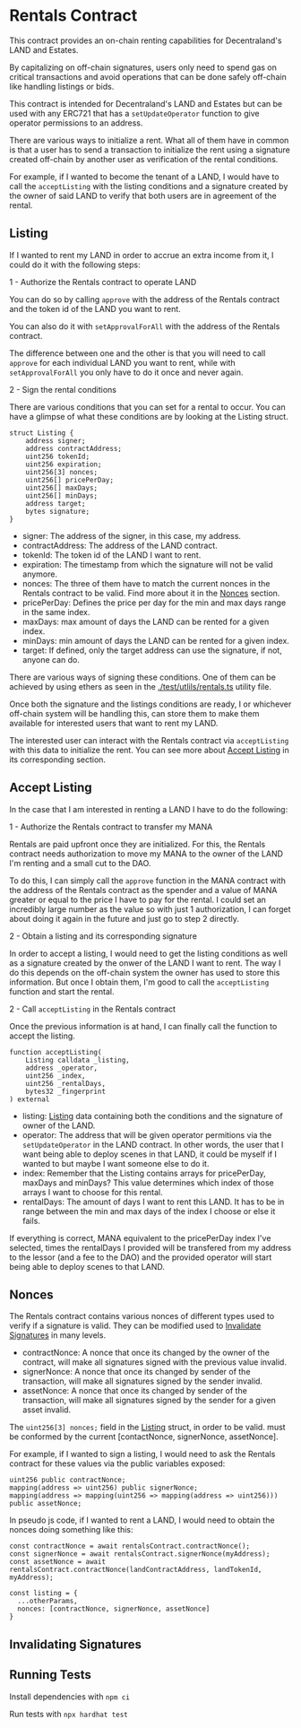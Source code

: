 # Rentals Contract

This contract provides an on-chain renting capabilities for Decentraland's LAND and Estates.

By capitalizing on off-chain signatures, users only need to spend gas on critical transactions and avoid operations that can be done safely off-chain like handling listings or bids.

This contract is intended for Decentraland's LAND and Estates but can be used with any ERC721 that has a `setUpdateOperator` function to give operator permissions to an address.

There are various ways to initialize a rent. What all of them have in common is that a user has to send a transaction to initialize the rent using a signature created off-chain by another user as verification of the rental conditions.

For example, if I wanted to become the tenant of a LAND, I would have to call the `acceptListing` with the listing conditions and a signature created by the owner of said LAND to verify that both users are in agreement of the rental.

## Listing

If I wanted to rent my LAND in order to accrue an extra income from it, I could do it with the following steps:

1 - Authorize the Rentals contract to operate LAND

You can do so by calling `approve` with the address of the Rentals contract and the token id of the LAND you want to rent.

You can also do it with `setApprovalForAll` with the address of the Rentals contract.

The difference between one and the other is that you will need to call `approve` for each individual LAND you want to rent, while with `setApprovalForAll` you only have to do it once and never again.

2 - Sign the rental conditions

There are various conditions that you can set for a rental to occur. You can have a glimpse of what these conditions are by looking at the Listing struct.

<a id="listing-struct"></a>
```
struct Listing {
    address signer;
    address contractAddress;
    uint256 tokenId;
    uint256 expiration;
    uint256[3] nonces;
    uint256[] pricePerDay;
    uint256[] maxDays;
    uint256[] minDays;
    address target;
    bytes signature;
}
```

- signer: The address of the signer, in this case, my address.
- contractAddress: The address of the LAND contract.
- tokenId: The token id of the LAND I want to rent.
- expiration: The timestamp from which the signature will not be valid anymore.
- nonces: The three of them have to match the current nonces in the Rentals contract to be valid. Find more about it in the [Nonces](#nonces) section.
- pricePerDay: Defines the price per day for the min and max days range in the same index.
- maxDays: max amount of days the LAND can be rented for a given index.
- minDays: min amount of days the LAND can be rented for a given index.
- target: If defined, only the target address can use the signature, if not, anyone can do.

There are various ways of signing these conditions. One of them can be achieved by using ethers as seen in the [./test/utlils/rentals.ts](https://github.com/decentraland/rentals-contract/blob/main/test/utils/rentals.ts#L26) utility file.

Once both the signature and the listings conditions are ready, I or whichever off-chain system will be handling this, can store them to make them 
available for interested users that want to rent my LAND.

The interested user can interact with the Rentals contract via `acceptListing` with this data to initialize the rent. You can see more about [Accept Listing](#accept-listing) in its corresponding section.

## Accept Listing

In the case that I am interested in renting a LAND I have to do the following:

1 - Authorize the Rentals contract to transfer my MANA

Rentals are paid upfront once they are initialized. For this, the Rentals contract needs authorization to move my MANA to the owner of the LAND I'm renting and a small cut to the DAO.

To do this, I can simply call the `approve` function in the MANA contract with the address of the Rentals contract as the spender and a value of MANA greater or equal to the price I have to pay for the rental. I could set an incredibly large number as the value so with just 1 authorization, I can forget about doing it again in the future and just go to step 2 directly.

2 - Obtain a listing and its corresponding signature

In order to accept a listing, I would need to get the listing conditions as well as a signature created by the onwer of the LAND I want to rent. The way I do this depends on the off-chain system the owner has used to store this information. But once I obtain them, I'm good to call the `acceptListing` function and start the rental.

2 - Call `acceptListing` in the Rentals contract

Once the previous information is at hand, I can finally call the function to accept the listing.

```
function acceptListing(
    Listing calldata _listing,
    address _operator,
    uint256 _index,
    uint256 _rentalDays,
    bytes32 _fingerprint
) external
```

- listing: [Listing](#listing-struct) data containing both the conditions and the signature of owner of the LAND.
- operator: The address that will be given operator permitions via the `setUpdateOperator` in the LAND contract. In other words, the user that I want being able to deploy scenes in that LAND, it could be myself if I wanted to but maybe I want someone else to do it.
- index: Remember that the Listing contains arrays for pricePerDay, maxDays and minDays? This value determines which index of those arrays I want to choose for this rental.
- rentalDays: The amount of days I want to rent this LAND. It has to be in range between the min and max days of the index I choose or else it fails.

If everything is correct, MANA equivalent to the pricePerDay index I've selected, times the rentalDays I provided will be transfered from my address to the lessor (and a fee to the DAO) and the provided operator will start being able to deploy scenes to that LAND.

## Nonces

The Rentals contract contains various nonces of different types used to verify if a signature is valid. They can be modified used to [Invalidate Signatures](#invalidating-signatures) in many levels.

- contractNonce: A nonce that once its changed by the owner of the contract, will make all signatures signed with the previous value invalid.
- signerNonce: A nonce that once its changed by sender of the transaction, will make all signatures signed by the sender invalid.
- assetNonce: A nonce that once its changed by sender of the transaction, will make all signatures signed by the sender for a given asset invalid.

The `uint256[3] nonces;` field in the [Listing](#listing-struct) struct, in order to be valid. must be conformed by the current [contactNonce, signerNonce, assetNonce].

For example, if I wanted to sign a listing, I would need to ask the Rentals contract for these values via the public variables exposed:

```
uint256 public contractNonce;
mapping(address => uint256) public signerNonce;
mapping(address => mapping(uint256 => mapping(address => uint256))) public assetNonce;
```

In pseudo js code, if I wanted to rent a LAND, I would need to obtain the nonces doing something like this:

```
const contractNonce = await rentalsContract.contractNonce();
const signerNonce = await rentalsContract.signerNonce(myAddress);
const assetNonce = await rentalsContract.contractNonce(landContractAddress, landTokenId, myAddress);

const listing = {
  ...otherParams,
  nonces: [contractNonce, signerNonce, assetNonce]
}
```

## Invalidating Signatures

## Running Tests

Install dependencies with `npm ci`

Run tests with `npx hardhat test`
